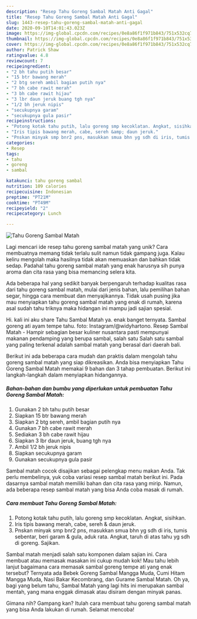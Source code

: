 ```yaml
---
description: "Resep Tahu Goreng Sambal Matah Anti Gagal"
title: "Resep Tahu Goreng Sambal Matah Anti Gagal"
slug: 1443-resep-tahu-goreng-sambal-matah-anti-gagal
date: 2020-09-10T14:01:43.023Z
image: https://img-global.cpcdn.com/recipes/0e8a86f1f971b843/751x532cq70/tahu-goreng-sambal-matah-foto-resep-utama.jpg
thumbnail: https://img-global.cpcdn.com/recipes/0e8a86f1f971b843/751x532cq70/tahu-goreng-sambal-matah-foto-resep-utama.jpg
cover: https://img-global.cpcdn.com/recipes/0e8a86f1f971b843/751x532cq70/tahu-goreng-sambal-matah-foto-resep-utama.jpg
author: Patrick Shaw
ratingvalue: 4.8
reviewcount: 7
recipeingredient:
- "2 bh tahu putih besar"
- "15 btr bawang merah"
- "2 btg sereh ambil bagian putih nya"
- "7 bh cabe rawit merah"
- "3 bh cabe rawit hijau"
- "3 lbr daun jeruk buang tgh nya"
- "1/2 bh jeruk nipis"
- "secukupnya garam"
- "secukupnya gula pasir"
recipeinstructions:
- "Potong kotak tahu putih, lalu goreng smp kecoklatan. Angkat, sisihkan."
- "Iris tipis bawang merah, cabe, sereh &amp; daun jeruk."
- "Pnskan minyak smp bnr2 pns, masukkan smua bhn yg sdh di iris, tumis sebentar, beri garam &amp; gula, aduk rata. Angkat, taruh di atas tahu yg sdh di goreng. Sajikan."
categories:
- Resep
tags:
- tahu
- goreng
- sambal

katakunci: tahu goreng sambal 
nutrition: 109 calories
recipecuisine: Indonesian
preptime: "PT21M"
cooktime: "PT49M"
recipeyield: "2"
recipecategory: Lunch

---
```



![Tahu Goreng Sambal Matah](https://img-global.cpcdn.com/recipes/0e8a86f1f971b843/751x532cq70/tahu-goreng-sambal-matah-foto-resep-utama.jpg)

Lagi mencari ide resep tahu goreng sambal matah yang unik? Cara membuatnya memang tidak terlalu sulit namun tidak gampang juga. Kalau keliru mengolah maka hasilnya tidak akan memuaskan dan bahkan tidak sedap. Padahal tahu goreng sambal matah yang enak harusnya sih punya aroma dan cita rasa yang bisa memancing selera kita.

Ada beberapa hal yang sedikit banyak berpengaruh terhadap kualitas rasa dari tahu goreng sambal matah, mulai dari jenis bahan, lalu pemilihan bahan segar, hingga cara membuat dan menyajikannya. Tidak usah pusing jika mau menyiapkan tahu goreng sambal matah yang enak di rumah, karena asal sudah tahu triknya maka hidangan ini mampu jadi sajian spesial.

Hi. kali ini aku share Tahu Sambal Matah ya. enak banget ternyata. Sambal goreng ati ayam tempe tahu. foto: Instagram/@widyhartono. Resep Sambal Matah - Hampir sebagian besar kuliner nusantara pasti mempunyai makanan pendamping yang berupa sambal, salah satu Salah satu sambal yang paling terkenal adalah sambal matah yang berasal dari daerah bali.


Berikut ini ada beberapa cara mudah dan praktis dalam mengolah tahu goreng sambal matah yang siap dikreasikan. Anda bisa menyiapkan Tahu Goreng Sambal Matah memakai 9 bahan dan 3 tahap pembuatan. Berikut ini langkah-langkah dalam menyiapkan hidangannya.

<!--inarticleads1-->

##### Bahan-bahan dan bumbu yang diperlukan untuk pembuatan Tahu Goreng Sambal Matah:

1. Gunakan 2 bh tahu putih besar
1. Siapkan 15 btr bawang merah
1. Siapkan 2 btg sereh, ambil bagian putih nya
1. Gunakan 7 bh cabe rawit merah
1. Sediakan 3 bh cabe rawit hijau
1. Siapkan 3 lbr daun jeruk, buang tgh nya
1. Ambil 1/2 bh jeruk nipis
1. Siapkan secukupnya garam
1. Gunakan secukupnya gula pasir


Sambal matah cocok disajikan sebagai pelengkap menu makan Anda. Tak perlu membelinya, yuk coba variasi resep sambal matah berikut ini. Pada dasarnya sambal matah memiliki bahan dan cita rasa yang mirip. Namun, ada beberapa resep sambal matah yang bisa Anda coba masak di rumah. 

<!--inarticleads2-->

##### Cara membuat Tahu Goreng Sambal Matah:

1. Potong kotak tahu putih, lalu goreng smp kecoklatan. Angkat, sisihkan.
1. Iris tipis bawang merah, cabe, sereh &amp; daun jeruk.
1. Pnskan minyak smp bnr2 pns, masukkan smua bhn yg sdh di iris, tumis sebentar, beri garam &amp; gula, aduk rata. Angkat, taruh di atas tahu yg sdh di goreng. Sajikan.


Sambal matah menjadi salah satu komponen dalam sajian ini. Cara membuat atau memasak masakan ini cukup mudah kok! Mau tahu lebih lanjut bagaimana cara memasak sambal goreng tempe ati yang enak tersebut? Ternyata ada Bebek Goreng Sambal Mangga Muda, Cumi Hitam Mangga Muda, Nasi Bakar Kecombrang, dan Gurame Sambal Matah. Oh ya, bagi yang belum tahu, Sambal Matah yang lagi hits ini merupakan sambal mentah, yang mana enggak dimasak atau disiram dengan minyak panas. 

Gimana nih? Gampang kan? Itulah cara membuat tahu goreng sambal matah yang bisa Anda lakukan di rumah. Selamat mencoba!
